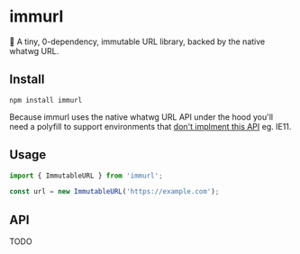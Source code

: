 # immurl

🔗 A tiny, 0-dependency, immutable URL library, backed by the native whatwg URL.

## Install

```
npm install immurl
```

Because immurl uses the native whatwg URL API under the hood you'll need a polyfill to support environments that [don't implment this API](https://developer.mozilla.org/en-US/docs/Web/API/URL#Browser_compatibility) eg. IE11.

## Usage

```typescript
import { ImmutableURL } from 'immurl';

const url = new ImmutableURL('https://example.com');
```

## API

TODO
